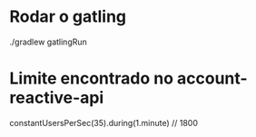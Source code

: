 # Rodar o gatling
./gradlew gatlingRun

# Limite encontrado no account-reactive-api
constantUsersPerSec(35).during(1.minute) // 1800

